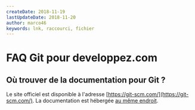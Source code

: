```yaml
---
createDate: 2018-11-19
lastUpdateDate: 2018-11-20
author: marco46
keywords: lnk, raccourci, fichier
---
```


# FAQ Git pour developpez.com

## Où trouver de la documentation pour Git ?

Le site officiel est disponible à l'adresse [https://git-scm.com/](https://git-scm.com/). La documentation est hébergée [au même endroit](https://git-scm.com/doc).
